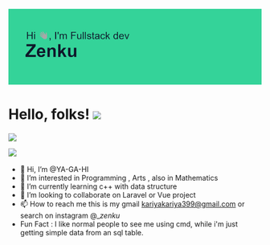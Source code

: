 [![Header](https://github.com/YA-GA-HI/YA-GA-HI/blob/main/header.png "Header")](https://some-url.dev/)

# Hello, folks! <img src="https://raw.githubusercontent.com/MartinHeinz/MartinHeinz/master/wave.gif" width="30px">

<img align="center" src="https://github-readme-stats.vercel.app/api/<CARD_TYPE>/?username=<USERNAME>&theme=<THEME_NAME>" />

![](https://img.shields.io/badge/<WORD_ON_LEFT>-<WORD_ON_RIGHT>-informational?style=flat&logo=<LOGO_NAME>&logoColor=white&color=2bbc8a)

- 👋 Hi, I’m @YA-GA-HI
- 👀 I’m interested in Programming , Arts , also in Mathematics
- 🌱 I’m currently learning c++ with data structure
- 💞️ I’m looking to collaborate on Laravel or Vue project
- 📫 How to reach me this is my gmail kariyakariya399@gmail.com or search on instagram @__zenku_
- Fun Fact : I like normal people to see me using cmd, while i'm just getting simple data from an sql table.
<!---
YA-GA-HI/YA-GA-HI is a ✨ special ✨ repository because its `README.md` (this file) appears on your GitHub profile.
You can click the Preview link to take a look at your changes.
--->

